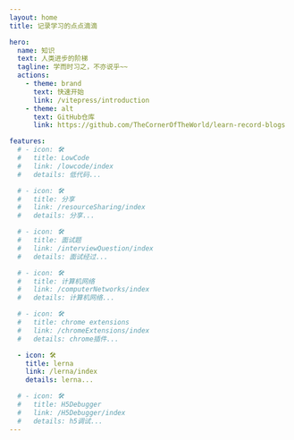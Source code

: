 ```yaml
---
layout: home
title: 记录学习的点点滴滴

hero:
  name: 知识
  text: 人类进步的阶梯
  tagline: 学而时习之，不亦说乎~~
  actions:
    - theme: brand
      text: 快速开始
      link: /vitepress/introduction
    - theme: alt
      text: GitHub仓库
      link: https://github.com/TheCornerOfTheWorld/learn-record-blogs

features:
  # - icon: 🛠️
  #   title: LowCode
  #   link: /lowcode/index
  #   details: 低代码...

  # - icon: 🛠️
  #   title: 分享
  #   link: /resourceSharing/index
  #   details: 分享...

  # - icon: 🛠️
  #   title: 面试题
  #   link: /interviewQuestion/index
  #   details: 面试经过...

  # - icon: 🛠️
  #   title: 计算机网络
  #   link: /computerNetworks/index
  #   details: 计算机网络...

  # - icon: 🛠️
  #   title: chrome extensions
  #   link: /chromeExtensions/index
  #   details: chrome插件...

  - icon: 🛠️
    title: lerna
    link: /lerna/index
    details: lerna...

  # - icon: 🛠️
  #   title: H5Debugger
  #   link: /H5Debugger/index
  #   details: h5调试...
---
```


